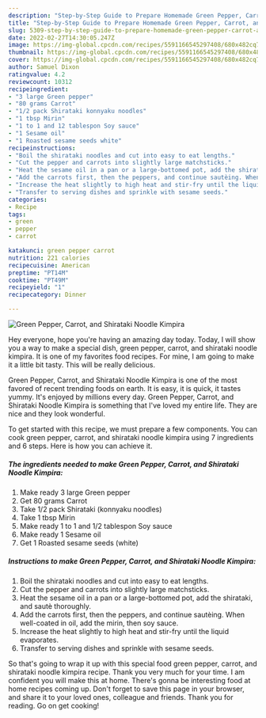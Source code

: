 ```yaml
---
description: "Step-by-Step Guide to Prepare Homemade Green Pepper, Carrot, and Shirataki Noodle Kimpira"
title: "Step-by-Step Guide to Prepare Homemade Green Pepper, Carrot, and Shirataki Noodle Kimpira"
slug: 5309-step-by-step-guide-to-prepare-homemade-green-pepper-carrot-and-shirataki-noodle-kimpira
date: 2022-02-27T14:30:05.247Z
image: https://img-global.cpcdn.com/recipes/5591166545297408/680x482cq70/green-pepper-carrot-and-shirataki-noodle-kimpira-recipe-main-photo.jpg
thumbnail: https://img-global.cpcdn.com/recipes/5591166545297408/680x482cq70/green-pepper-carrot-and-shirataki-noodle-kimpira-recipe-main-photo.jpg
cover: https://img-global.cpcdn.com/recipes/5591166545297408/680x482cq70/green-pepper-carrot-and-shirataki-noodle-kimpira-recipe-main-photo.jpg
author: Samuel Dixon
ratingvalue: 4.2
reviewcount: 10312
recipeingredient:
- "3 large Green pepper"
- "80 grams Carrot"
- "1/2 pack Shirataki konnyaku noodles"
- "1 tbsp Mirin"
- "1 to 1 and 12 tablespon Soy sauce"
- "1 Sesame oil"
- "1 Roasted sesame seeds white"
recipeinstructions:
- "Boil the shirataki noodles and cut into easy to eat lengths."
- "Cut the pepper and carrots into slightly large matchsticks."
- "Heat the sesame oil in a pan or a large-bottomed pot, add the shirataki, and sautè thoroughly."
- "Add the carrots first, then the peppers, and continue sautèing. When well-coated in oil, add the mirin, then soy sauce."
- "Increase the heat slightly to high heat and stir-fry until the liquid evaporates."
- "Transfer to serving dishes and sprinkle with sesame seeds."
categories:
- Recipe
tags:
- green
- pepper
- carrot

katakunci: green pepper carrot 
nutrition: 221 calories
recipecuisine: American
preptime: "PT14M"
cooktime: "PT49M"
recipeyield: "1"
recipecategory: Dinner

---
```



![Green Pepper, Carrot, and Shirataki Noodle Kimpira](https://img-global.cpcdn.com/recipes/5591166545297408/680x482cq70/green-pepper-carrot-and-shirataki-noodle-kimpira-recipe-main-photo.jpg)

Hey everyone, hope you're having an amazing day today. Today, I will show you a way to make a special dish, green pepper, carrot, and shirataki noodle kimpira. It is one of my favorites food recipes. For mine, I am going to make it a little bit tasty. This will be really delicious.

Green Pepper, Carrot, and Shirataki Noodle Kimpira is one of the most favored of recent trending foods on earth. It is easy, it is quick, it tastes yummy. It's enjoyed by millions every day. Green Pepper, Carrot, and Shirataki Noodle Kimpira is something that I've loved my entire life. They are nice and they look wonderful.




To get started with this recipe, we must prepare a few components. You can cook green pepper, carrot, and shirataki noodle kimpira using 7 ingredients and 6 steps. Here is how you can achieve it.

<!--inarticleads1-->

##### The ingredients needed to make Green Pepper, Carrot, and Shirataki Noodle Kimpira:

1. Make ready 3 large Green pepper
1. Get 80 grams Carrot
1. Take 1/2 pack Shirataki (konnyaku noodles)
1. Take 1 tbsp Mirin
1. Make ready 1 to 1 and 1/2 tablespon Soy sauce
1. Make ready 1 Sesame oil
1. Get 1 Roasted sesame seeds (white)




<!--inarticleads2-->

##### Instructions to make Green Pepper, Carrot, and Shirataki Noodle Kimpira:

1. Boil the shirataki noodles and cut into easy to eat lengths.
1. Cut the pepper and carrots into slightly large matchsticks.
1. Heat the sesame oil in a pan or a large-bottomed pot, add the shirataki, and sautè thoroughly.
1. Add the carrots first, then the peppers, and continue sautèing. When well-coated in oil, add the mirin, then soy sauce.
1. Increase the heat slightly to high heat and stir-fry until the liquid evaporates.
1. Transfer to serving dishes and sprinkle with sesame seeds.




So that's going to wrap it up with this special food green pepper, carrot, and shirataki noodle kimpira recipe. Thank you very much for your time. I am confident you will make this at home. There's gonna be interesting food at home recipes coming up. Don't forget to save this page in your browser, and share it to your loved ones, colleague and friends. Thank you for reading. Go on get cooking!
